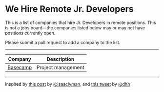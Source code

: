 # We Hire Remote Jr. Developers
This is a list of companies that hire Jr. Developers in remote positions. This is not a jobs board&mdash;the companies listed below may or may not have positions currently open.

Please submit a pull request to add a company to the list.

---

|Company|Description|
|---|---|
|[Basecamp](https://basecamp.com/about/jobs)|Project management|

---
Inspired by [this post](https://dev.to/isaacandsuch/if-you-dont-hire-juniors-you-dont-deserve-seniors-48kb) by [@isaaclyman](https://github.com/isaaclyman), and [this tweet](https://twitter.com/dhh/status/1043204269770330112) by [@dhh](https://github.com/dhh)
